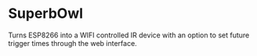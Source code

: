 # SuperbOwl
Turns ESP8266 into a WIFI controlled IR device with an option to set future trigger times through the web interface.
